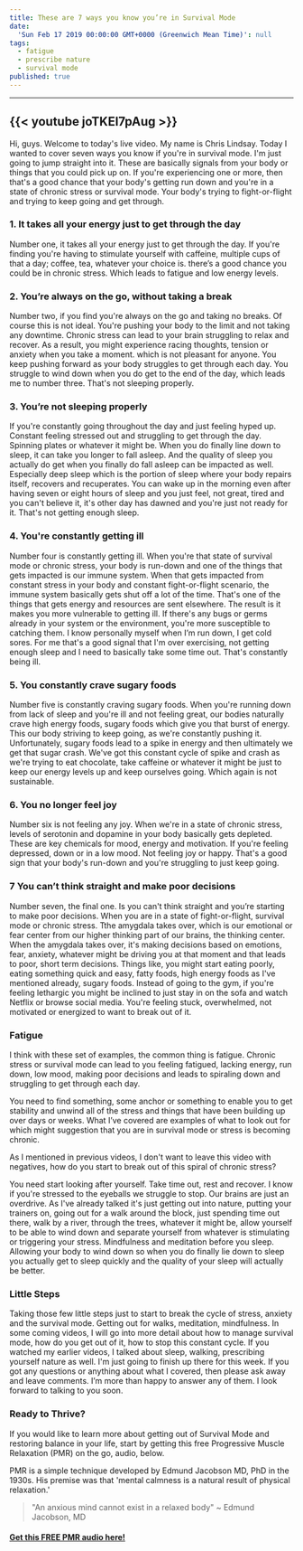 ```yaml
---
title: These are 7 ways you know you’re in Survival Mode
date:
  'Sun Feb 17 2019 00:00:00 GMT+0000 (Greenwich Mean Time)': null
tags:
  - fatigue
  - prescribe nature
  - survival mode
published: true
---
```


---
{{< youtube joTKEI7pAug >}}
---

Hi, guys. Welcome to today's live video. My name is Chris Lindsay. Today I wanted to cover seven ways you know if you're in survival mode. I'm just going to jump straight into it. These are basically signals from your body or things that you could pick up on. If you're experiencing one or more, then that's a good chance that your body's getting run down and you're in a state of chronic stress or survival mode. Your body's trying to fight-or-flight and trying to keep going and get through.

### 1. It takes all your energy just to get through the day


Number one, it takes all your energy just to get through the day. If you're finding you're having to stimulate yourself with caffeine, multiple cups of that a day; coffee, tea, whatever your choice is. there’s a good chance you could be in chronic stress. Which leads to fatigue and low energy levels. 

### 2. You’re always on the go, without taking a break


Number two, if you find you're always on the go and taking no breaks. Of course this is not ideal. You're pushing your body to the limit and not taking any downtime.
Chronic stress can lead to your brain struggling to relax and recover. As a result, you might experience racing thoughts, tension or anxiety when you take a moment. which is not pleasant for anyone. You keep pushing forward as your body struggles to get through each day. You struggle to wind down when you do get to the end of the day, which leads me to number three. That's not sleeping properly. 

### 3. You’re not sleeping properly


If you're constantly going throughout the day and just feeling hyped up. Constant feeling stressed out and struggling to get through the day. Spinning plates or whatever it might be. When you do finally line down to sleep, it can take you longer to fall asleep. And the quality of sleep you actually do get when you finally do fall asleep can be impacted as well. Especially deep sleep which is the portion of sleep where your body repairs itself, recovers and recuperates. You can wake up in the morning even after having seven or eight hours of sleep and you just feel, not great, tired and you can't believe it, it's other day has dawned and you're just not ready for it. That's not getting enough sleep.

### 4. You're constantly getting ill

Number four is constantly getting ill. When you're that state of survival mode or chronic stress, your body is run-down and one of the things that gets impacted is our immune system. When that gets impacted from constant stress in your body and constant fight-or-flight scenario, the immune system basically gets shut off a lot of the time.
That's one of the things that gets energy and resources are sent elsewhere. The result is it makes you more vulnerable to getting ill. If there's any bugs or germs already in your system or the environment, you're more susceptible to catching them. I know personally myself when I’m run down, I get cold sores. For me that's a good signal that I'm over exercising, not getting enough sleep and I need to basically take some time out. That's constantly being ill.

### 5. You constantly crave sugary foods


Number five is constantly craving sugary foods. When you're running down from lack of sleep and you're ill and not feeling great, our bodies naturally crave high energy foods, sugary foods which give you that burst of energy. This our body striving to keep going, as we're constantly pushing it. Unfortunately, sugary foods lead to a spike in energy and then ultimately we get that sugar crash. We've got this constant cycle of spike and crash as we're trying to eat chocolate, take caffeine or whatever it might be just to keep our energy levels up and keep ourselves going. Which again is not sustainable.

### 6. You no longer feel joy


Number six is not feeling any joy. When we're in a state of chronic stress, levels of serotonin and dopamine in your body basically gets depleted. These are key chemicals for mood, energy and motivation. If you're feeling depressed, down or in a low mood. Not feeling joy or happy. That's a good sign that your body's run-down and you're struggling to just keep going. 

### 7 You can’t think straight and make poor decisions


Number seven, the final one. Is you can't think straight and you’re starting to make poor decisions. When you are in a state of fight-or-flight, survival mode or chronic stress. Tthe amygdala takes over, which is our emotional or fear center from our higher thinking part of our brains, the thinking center. When the amygdala takes over, it's making decisions based on emotions, fear, anxiety, whatever might be driving you at that moment and that leads to poor, short term decisions. Things like, you might start eating poorly, eating something quick and easy, fatty foods, high energy foods as I've mentioned already, sugary foods.
Instead of going to the gym, if you're feeling lethargic you might be inclined to just stay in on the sofa and watch Netflix or browse social media. You're feeling stuck, overwhelmed, not motivated or energized to want to break out of it. 

### Fatigue

I think with these set of examples, the common thing is fatigue. Chronic stress or survival mode can lead to you feeling fatigued, lacking energy, run down, low mood, making poor decisions and leads to  spiraling down and struggling to get through each day. 

You need to find something, some anchor or something to enable you to get stability and unwind all of the stress and things that have been building up over days or weeks. What I’ve covered are examples of what to look out for which might suggestion that you are in survival mode or stress is becoming chronic.

As I mentioned in previous videos, I don't want to leave this video with negatives, how do you start to break out of this spiral of chronic stress? 

You need start looking after yourself. Take time out, rest and recover. I know if you're stressed to the eyeballs we struggle to stop. Our brains are just an overdrive. As I've already talked it's just getting out into nature, putting your trainers on, going out for a walk around the block, just spending time out there, walk by a river, through the trees, whatever it might be, allow yourself to be able to wind down and separate yourself from whatever is stimulating or triggering your stress. Mindfulness and meditation before you sleep. Allowing your body to wind down so when you do finally lie down to sleep you actually get to sleep quickly and the quality of your sleep will actually be better. 

### Little Steps

Taking those few little steps just to start to break the cycle of stress, anxiety and the survival mode. Getting out for walks, meditation, mindfulness. In some coming videos, I will go into more detail about how to manage survival mode, how do you get out of it, how to stop this constant cycle. If you watched my earlier videos, I talked about sleep, walking, prescribing yourself nature as well. I'm just going to finish up there for this week. If you got any questions or anything about what I covered, then please ask away and leave comments. I’m more than happy to answer any of them. I look forward to talking to you soon.


### Ready to Thrive?

If you would like to learn more about getting out of Survival Mode and restoring balance in your life, start by getting this free Progressive Muscle Relaxation (PMR) on the go, audio, below.


PMR is a simple technique developed by Edmund Jacobson MD, PhD in the 1930s. His premise was that 'mental calmness is a natural result of physical relaxation.' 

> "An anxious mind cannot exist in a relaxed body" ~ Edmund Jacobson, MD


#### [Get this FREE PMR audio here!](https://fearextinguishers.com/)
